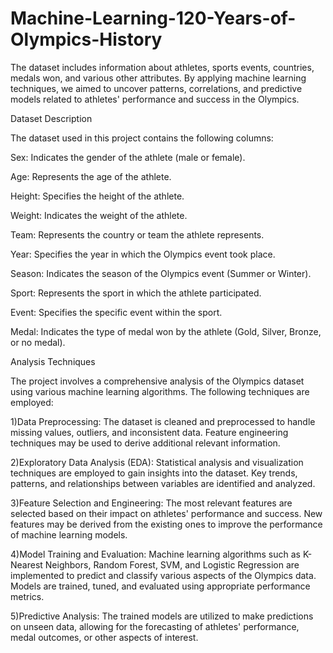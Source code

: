 # Machine-Learning-120-Years-of-Olympics-History
 The dataset includes information about athletes, sports events, countries, medals won, and various other attributes. By applying machine learning techniques, we aimed to uncover patterns, correlations, and predictive models related to athletes' performance and success in the Olympics.

Dataset Description

The dataset used in this project contains the following columns:

Sex: Indicates the gender of the athlete (male or female).

Age: Represents the age of the athlete.

Height: Specifies the height of the athlete.

Weight: Indicates the weight of the athlete.

Team: Represents the country or team the athlete represents.

Year: Specifies the year in which the Olympics event took place.

Season: Indicates the season of the Olympics event (Summer or Winter).

Sport: Represents the sport in which the athlete participated.

Event: Specifies the specific event within the sport.

Medal: Indicates the type of medal won by the athlete (Gold, Silver, Bronze, or no medal).


Analysis Techniques

The project involves a comprehensive analysis of the Olympics dataset using various machine learning algorithms. The following techniques are employed:

1)Data Preprocessing: The dataset is cleaned and preprocessed to handle missing values, outliers, and inconsistent data. Feature engineering techniques may be used to derive additional relevant information.

2)Exploratory Data Analysis (EDA): Statistical analysis and visualization techniques are employed to gain insights into the dataset. Key trends, patterns, and relationships between variables are identified and analyzed.

3)Feature Selection and Engineering: The most relevant features are selected based on their impact on athletes' performance and success. New features may be derived from the existing ones to improve the performance of machine learning models.

4)Model Training and Evaluation: Machine learning algorithms such as K-Nearest Neighbors, Random Forest, SVM, and Logistic Regression are implemented to predict and classify various aspects of the Olympics data. Models are trained, tuned, and evaluated using appropriate performance metrics.

5)Predictive Analysis: The trained models are utilized to make predictions on unseen data, allowing for the forecasting of athletes' performance, medal outcomes, or other aspects of interest.

